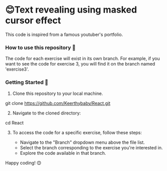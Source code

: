 # 😊Text revealing using masked cursor effect 
This code is inspired from a famous youtuber's portfolio.

### How to use this repository 🧰

The code for each exercise will exist in its own branch. For example, if you want to see the code for exercise 3, you will find it on the branch named 'exercise3'.

### Getting Started 🏁

1. Clone this repository to your local machine.


git clone https://github.com/Keerthybaby/React.git



2. Navigate to the cloned directory:


cd React


3. To access the code for a specific exercise, follow these steps:

   - Navigate to the "Branch" dropdown menu above the file list.
   - Select the branch corresponding to the exercise you're interested in.
   - Explore the code available in that branch.

Happy coding! 😊